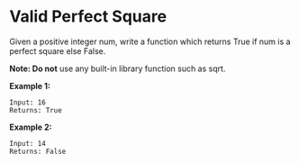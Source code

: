# Valid Perfect Square

Given a positive integer num, write a function which returns True if num is a perfect square else False.

**Note: Do not** use any built-in library function such as sqrt.

**Example 1:**
```
Input: 16
Returns: True
```
**Example 2:**
```
Input: 14
Returns: False
```
